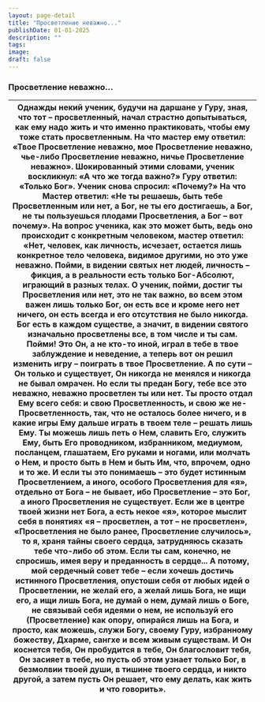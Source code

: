 ```yaml
---
layout: page-detail
title: "Просветление неважно..."
publishDate: 01-01-2025
description: ""
tags:
image:
draft: false
---
```


### Просветление неважно...

| Однажды некий ученик, будучи на даршане у Гуру, зная, что тот – просветленный, начал страстно допытываться, как ему надо жить и что именно практиковать, чтобы ему тоже стать просветленным. На что мастер ему ответил: «Твое Просветление неважно,  мое Просветление неважно,  чье-либо Просветление неважно,  ничье Просветление неважно». Шокированный этими словами, ученик воскликнул: «А что же тогда важно?» Гуру ответил: «Только Бог». Ученик снова спросил: «Почему?» На что Мастер ответил: «Не ты решаешь, быть тебе Просветленным или нет, а Бог,  не ты его достигаешь, а Бог,  не ты пользуешься плодами Просветления, а Бог –  вот почему». На вопрос ученика, как это может быть, ведь оно происходит с конкретным человеком, мастер ответил: «Нет, человек, как личность, исчезает,  остается лишь конкретное тело человека, видимое другими,  но это уже неважно. Пойми, в видении святых нет людей, личность – фикция,  а в реальности есть только Бог-Абсолют,  играющий в разных телах. О ученик, пойми, достиг ты Просветления или нет,  это не так важно, во всем этом важен лишь только Бог,  он есть все и кроме него нет ничего,  он есть всегда и его отсутствия не было никогда. Бог есть в каждом существе,  а значит, в видении святого изначально просветлены все,  в том числе и ты сам. Пойми! Это Он, а не кто-то иной, играл в тебе в твое заблуждение  и неведение, а теперь вот он решил изменить игру –  поиграть в твое Просветление. А по сути – Он только и существует,  Он никогда не менялся и никогда не бывал омрачен. Но если ты предан Богу, тебе все это неважно,  неважно просветлен ты или нет. Ты просто отдал Ему всего себя:  и свою Просветленность, и свою же не-Просветленность,  так, что не осталось более ничего, и в какие игры Ему дальше играть в твоем теле –  решать лишь Ему. Ты можешь лишь петь о Нем,  славить Его,  служить Ему,  быть Его проводником, избранником,  медиумом,  посланцем,  глашатаем, Его руками и ногами,  или молчать о Нем,  и просто быть в Нем и быть Им,  что, впрочем, одно и то же. И если ты это понимаешь – это будет истинным Просветлением,  а иного, особого Просветления для «я»,  отдельно от Бога – не бывает, ибо Просветление – это Бог,  а иного Просветления не существует. Если же в центре твоей жизни нет Бога,  а есть некое «я», которое мыслит себя в понятиях  «я – просветлен, а тот – не просветлен», «Просветления не было ранее, Просветление случилось»,  то я, храня тайны своего сердца,  затрудняюсь сказать тебе что-либо об этом. Если ты сам, конечно, не спросишь,  имея веру и преданность в сердце... А потому, мой сердечный совет тебе –  если хочешь достичь истинного Просветления,  опустоши себя от любых идей о Просветлении, не желай его, а желай лишь Бога,  не ищи его, а ищи лишь Бога,  не думай о нем, думай лишь о Боге, не связывай себя идеями о нем,  не используй его (Просветление) как опору,  опирайся лишь на Бога, и просто, как можешь, служи Богу,  своему Гуру, избранному божеству, Дхарме,  сангхе и всем живым существам. И Он коснется тебя,  Он пробудится в тебе,  Он благословит тебя,  Он засияет в тебе, но пусть об этом узнает только Бог,  в безмолвии твоей души,  в тишине твоего сердца, и никто другой, а затем пусть Он решает, что ему делать,  как жить и что говорить». |
| ------------------------------------------------------------------------------------------------------------------------------------------------------------------------------------------------------------------------------------------------------------------------------------------------------------------------------------------------------------------------------------------------------------------------------------------------------------------------------------------------------------------------------------------------------------------------------------------------------------------------------------------------------------------------------------------------------------------------------------------------------------------------------------------------------------------------------------------------------------------------------------------------------------------------------------------------------------------------------------------------------------------------------------------------------------------------------------------------------------------------------------------------------------------------------------------------------------------------------------------------------------------------------------------------------------------------------------------------------------------------------------------------------------------------------------------------------------------------------------------------------------------------------------------------------------------------------------------------------------------------------------------------------------------------------------------------------------------------------------------------------------------------------------------------------------------------------------------------------------------------------------------------------------------------------------------------------------------------------------------------------------------------------------------------------------------------------------------------------------------------------------------------------------------------------------------------------------------------------------------------------------------------------------------------------------------------------------------------------------------------------------------------------------------------------------------------------------------------------------------------------------------------------------------------------------------------------------------------------------------------------------------------------------------------------------------------------------------------------------------------------------------------------------------------------------------------------------------------------------------------------------------------------------------------------------------------------------------------------------------------------------------------------------------------------------------------------------------------------------------------------------------------------------------------------------------------------------------------------------------------------------------------------------------------------------------------------------------------------- |
  
  
